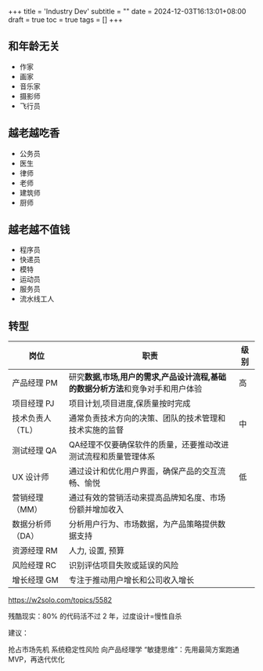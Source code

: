 +++
title = 'Industry Dev'
subtitle = ""
date = 2024-12-03T16:13:01+08:00
draft = true
toc = true
tags = []
+++

## 和年龄无关

- 作家
- 画家
- 音乐家
- 摄影师
- 飞行员

## 越老越吃香

- 公务员
- 医生
- 律师
- 老师
- 建筑师
- 厨师

## 越老越不值钱

- 程序员
- 快递员
- 模特
- 运动员
- 服务员
- 流水线工人


## 转型

| 岗位 | 职责 | 级别 |
| --- | --- | --- |
| 产品经理 PM | 研究**数据,市场,用户的需求,产品设计流程,基础的数据分析方法**和竞争对手和用户体验 | 高 |
| 项目经理 PJ | 项目计划,项目进度,保质量按时完成 | |
| 技术负责人（TL） | 通常负责技术方向的决策、团队的技术管理和技术实施的监督 | 中 |
| 测试经理 QA | QA经理不仅要确保软件的质量，还要推动改进测试流程和质量管理体系 | |
| UX 设计师 | 通过设计和优化用户界面，确保产品的交互流畅、愉悦 | 低 |
| 营销经理（MM） | 通过有效的营销活动来提高品牌知名度、市场份额并增加收入 | |
| 数据分析师（DA） | 分析用户行为、市场数据，为产品策略提供数据支持 | |
| 资源经理 RM | 人力, 设置, 预算 |  |
| 风险经理 RC | 识别评估项目失败或延误的风险 | |
| 增长经理 GM | 专注于推动用户增长和公司收入增长 | |



<https://w2solo.com/topics/5582>

残酷现实：80% 的代码活不过 2 年，过度设计=慢性自杀

建议：

抢占市场先机	系统稳定性风险
向产品经理学 “敏捷思维”：先用最简方案跑通 MVP，再迭代优化